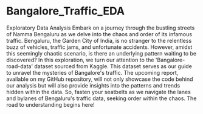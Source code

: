 # Bangalore_Traffic_EDA
Exploratory Data Analysis
Embark on a journey through the bustling streets of Namma Bengaluru as we delve into the chaos and order of its infamous traffic. Bengaluru, the Garden City of India, is no stranger to the relentless buzz of vehicles, traffic jams, and unfortunate accidents.
However, amidst this seemingly chaotic scenario, is there an underlying pattern waiting to be discovered? In this exploration, we turn our attention to the 'Bangalore-road-data' dataset sourced from Kaggle. This dataset serves as our guide to unravel the mysteries of Bangalore's traffic.
The upcoming report, available on my GitHub repository, will not only showcase the code behind our analysis but will also provide insights into the patterns and trends hidden within the data. So, fasten your seatbelts as we navigate the lanes and bylanes of Bengaluru's traffic data, seeking order within the chaos. The road to understanding begins here!
